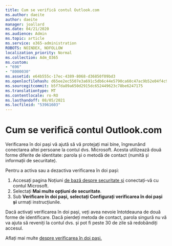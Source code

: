 ```yaml
---
title: Cum se verifică contul Outlook.com
ms.author: daeite
author: daeite
manager: joallard
ms.date: 04/21/2020
ms.audience: Admin
ms.topic: article
ms.service: o365-administration
ROBOTS: NOINDEX, NOFOLLOW
localization_priority: Normal
ms.collection: Adm_O365
ms.custom:
- "696"
- "8000030"
ms.assetid: e64b555c-17ec-4389-8068-d36850f09bd3
ms.openlocfilehash: d65ee2ec5507e3a691c5db6c44e5790ca60c47ac9b52e04f4c9052bf9503402d
ms.sourcegitcommit: b5f7da89a650d2915dc652449623c78be6247175
ms.translationtype: MT
ms.contentlocale: ro-RO
ms.lasthandoff: 08/05/2021
ms.locfileid: "53961603"
---
```

# <a name="how-to-verify-your-outlookcom-account"></a>Cum se verifică contul Outlook.com

Verificarea în doi pași vă ajută să vă protejați mai bine, îngreunând conectarea altei persoane la contul dvs. Microsoft. Acesta utilizează două forme diferite de identitate: parola și o metodă de contact (numită și informații de securitate).
  
Pentru a activa sau a dezactiva verificarea în doi pași:
  
1. Accesați pagina Noțiuni [de bază despre securitate și](https://go.microsoft.com/fwlink/?linkid=842325) conectați-vă cu contul Microsoft.
2. Selectați **Mai multe opțiuni de securitate**.
3. Sub **Verificare în doi pași,** **selectați Configurați verificarea în doi pași și** urmați instrucțiunile.

Dacă activați verificarea în doi pași, veți avea nevoie întotdeauna de două forme de identificare. Dacă pierdeți metoda de contact, parola singură nu vă va ajuta să reveniți la contul dvs. și pot fi peste 30 de zile să redobândiți accesul.
  
Aflați mai multe [despre verificarea în doi pași.](https://go.microsoft.com/fwlink/?linkid=872270)
  